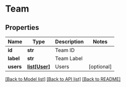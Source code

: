 # Team



## Properties
Name | Type | Description | Notes
------------ | ------------- | ------------- | -------------
**id** | **str** | Team ID | 
**label** | **str** | Team Label | 
**users** | [**list[User]**](User.md) | Users | [optional] 

[[Back to Model list]](../README.md#documentation-for-models) [[Back to API list]](../README.md#documentation-for-api-endpoints) [[Back to README]](../README.md)


